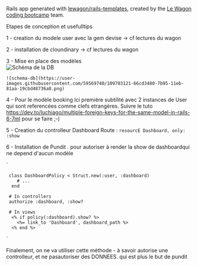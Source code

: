Rails app generated with [lewagon/rails-templates](https://github.com/lewagon/rails-templates), created by the [Le Wagon coding bootcamp](https://www.lewagon.com) team.


Etapes de conception et usefulltips 

1 - creation du modele user avec la gem devise -> cf lectures du wagon

2 - installation de cloundinary -> cf lectures du wagon

3 - Mise en place des modèles  
![Schéma de la DB](/images/schema-db.png?raw=true "Schéma de DB")

`![schema-db](https://user-images.githubusercontent.com/59569740/109703121-66cd3480-7b95-11eb-81aa-19cbd48736a8.png)`

4 - Pour le modèle booking
  Ici première subtilité avec 2 instances de User qui sont referencées comme clefs etrangères.
  Suivre le tuto https://dev.to/luchiago/multiple-foreign-keys-for-the-same-model-in-rails-6-7ml pour se faire ;-)
  
5 - Creation du controlleur Dashboard 
    Route : `resourcE Dashboard, only: :show`

6 - Installation de Pundit
  . pour autoriser à render la show  de dashboardqui ne depend d'aucun modèle
  
  `
  
     class DashboardPolicy < Struct.new(:user, :dashboard)
        # ...
      end
    
     # In controllers
     authorize :dashboard, :show?
     
     # In views
      <% if policy(:dashboard).show? %>
        <%= link_to 'Dashboard', dashboard_path %>
      <% end %>
      
  
 `
 
  Finalement, on ne va utiliser cette méthode - à savoir autorise une controlleur, et ne pasautoriser des DONNEES. qui est plus le but de pundit
